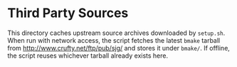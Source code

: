 # Third Party Sources

This directory caches upstream source archives downloaded by `setup.sh`.
When run with network access, the script fetches the latest `bmake` tarball
from <http://www.crufty.net/ftp/pub/sjg/> and stores it under `bmake/`.
If offline, the script reuses whichever tarball already exists here.
